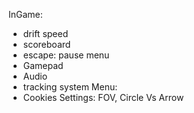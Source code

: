 InGame:
* drift speed
* scoreboard
* escape: pause menu
* Gamepad
* Audio
* tracking system
Menu:
* Cookies Settings: FOV, Circle Vs Arrow
